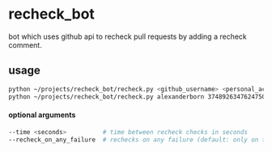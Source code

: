 # recheck_bot
bot which uses github api to recheck pull requests by adding a recheck comment.

## usage
```bash
python ~/projects/recheck_bot/recheck.py <github_username> <personal_access_token> <organization> <repo> <pr_numbers>
python ~/projects/recheck_bot/recheck.py alexanderborn 3748926347624750213754 cc-github.mywebsite.net swp/tools 42 91 34
```
#### optional arguments
```bash
--time <seconds>          # time between recheck checks in seconds
--recheck_on_any_failure  # rechecks on any failure (default: only on timeout)
```
